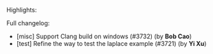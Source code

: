 Highlights:

Full changelog:
   - [misc] Support Clang build on windows (#3732) (by **Bob Cao**)
   - [test] Refine the way to test the laplace example (#3721) (by **Yi Xu**)
